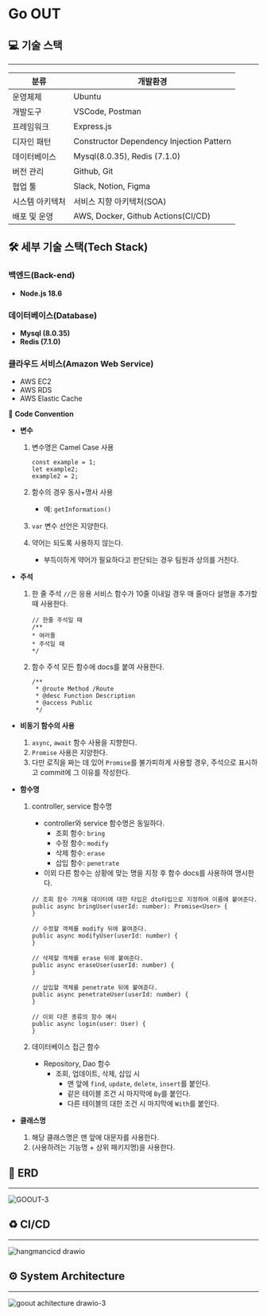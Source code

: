 
# Go OUT
## 💻 기술 스택

---

| 분류 | 개발환경 | 
|---|---|
| 운영체제 | Ubuntu |
| 개발도구 | VSCode, Postman |
| 프레임워크 | Express.js |
| 디자인 패턴 | Constructor Dependency Injection Pattern |
| 데이터베이스 | Mysql(8.0.35), Redis (7.1.0)|
| 버전 관리 | Github, Git |
| 협업 툴 | Slack, Notion, Figma |
| 시스템 아키텍처 | 서비스 지향 아키텍처(SOA) |
| 배포 및 운영 | AWS, Docker, Github Actions(CI/CD) |

## 🛠 세부 기술 스택(Tech Stack)

### 백엔드(Back-end)

- **Node.js 18.6**

### 데이터베이스(Database)

- **Mysql (8.0.35)**
- **Redis (7.1.0)**

### 클라우드 서비스(Amazon Web Service)
  - AWS EC2
  - AWS RDS
  - AWS Elastic Cache

📌 **Code Convention**

- **변수**
    1. 변수명은 Camel Case 사용
        
        ```tsx
        const example = 1;
        let example2;
        example2 = 2;
        ```
    2. 함수의 경우 동사+명사 사용
        - 예: `getInformation()`
    3. `var` 변수 선언은 지양한다.
    4. 약어는 되도록 사용하지 않는다.
        - 부득이하게 약어가 필요하다고 판단되는 경우 팀원과 상의를 거친다.

- **주석**
    1. 한 줄 주석 `//`은 응용 서비스 함수가 10줄 이내일 경우 매 줄마다 설명을 추가할 때 사용한다.
        
        ```tsx
        // 한줄 주석일 때
        /**
        * 여러줄
        * 주석일 때
        */
        ```
    2. 함수 주석 모든 함수에 docs를 붙여 사용한다.
        
        ```tsx
        /**
         * @route Method /Route
         * @desc Function Description
         * @access Public
         */
        ```

- **비동기 함수의 사용**
    1. `async`, `await` 함수 사용을 지향한다.
    2. `Promise` 사용은 지양한다.
    3. 다만 로직을 짜는 데 있어 `Promise`를 불가피하게 사용할 경우, 주석으로 표시하고 commit에 그 이유를 작성한다.

- **함수명**
    1. controller, service 함수명
        - controller와 service 함수명은 동일하다.
            - 조회 함수: `bring`
            - 수정 함수: `modify`
            - 삭제 함수: `erase`
            - 삽입 함수: `penetrate`
        - 이외 다른 함수는 상황에 맞는 명을 지정 후 함수 docs를 사용하여 명시한다.
        
        ```tsx
        // 조회 함수 가져올 데이터에 대한 타입은 dto타입으로 지정하여 이름에 붙여준다.
        public async bringUser(userId: number): Promise<User> {
        }

        // 수정할 객체를 modify 뒤에 붙여준다.
        public async modifyUser(userId: number) {
        }

        // 삭제할 객체를 erase 뒤에 붙여준다.
        public async eraseUser(userId: number) {
        }

        // 삽입할 객체를 penetrate 뒤에 붙여준다.
        public async penetrateUser(userId: number) {
        }

        // 이외 다른 종류의 함수 예시
        public async login(user: User) {
        }
        ```
    2. 데이터베이스 접근 함수
        - Repository, Dao 함수
            - 조회, 업데이트, 삭제, 삽입 시
                - 맨 앞에 `find`, `update`, `delete`, `insert`를 붙인다.
                - 같은 테이블 조건 시 마지막에 `By`를 붙인다.
                - 다른 테이블의 대한 조건 시 마지막에 `With`를 붙인다.

- **클래스명**
    1. 해당 클래스명은 맨 앞에 대문자를 사용한다.
    2. (사용하려는 기능명 + 상위 패키지명)을 사용한다.


## 🔗 ERD

---
![GOOUT-3](https://github.com/user-attachments/assets/ca2e1b09-7339-4ed3-9217-6163c1a1bd8e)


## ♻ CI/CD

---
![hangmancicd drawio](https://github.com/new-writon/Writon-Be/assets/106163272/341ed4ee-8d58-4be4-9c9a-6e229977a4a0)


## ⚙️ System Architecture

---

![goout achitecture drawio-3](https://github.com/user-attachments/assets/38629628-d5ea-4f82-9c44-607996218e82)

